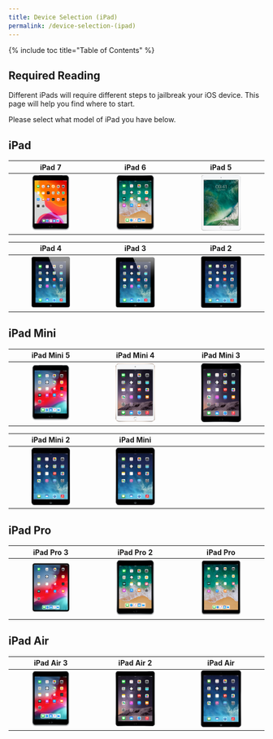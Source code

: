 ```yaml
---
title: Device Selection (iPad)
permalink: /device-selection-(ipad)
---
```


{% include toc title="Table of Contents" %}

## Required Reading

Different iPads will require different steps to jailbreak your iOS device. This page will help you find where to start.

Please select what model of iPad you have below.

## iPad

<table>
  <colgroup>
    <col span="1" style="width: 33%;">
    <col span="1" style="width: 33%;">
    <col span="1" style="width: 34%;">
  </colgroup>
  <thead>
    <tr>
      <th style="text-align: center; font-weight: bold;">iPad 7</th>
      <th style="text-align: center; font-weight: bold;">iPad 6</th>
      <th style="text-align: center; font-weight: bold;">iPad 5</th>
    </tr>
  </thead>
  <tbody>
    <tr>
      <td style="text-align: center; font-weight: bold;"><a href="firmware-selection-(ipad-7)"><img src="/assets/images/iPad7,11.png" alt="" width="50%"></a></td>
      <td style="text-align: center; font-weight: bold;"><a href="firmware-selection-(ipad-6)"><img src="/assets/images/iPad7,5.png" alt="" width="50%"></a></td>
      <td style="text-align: center; font-weight: bold;"><a href="firmware-selection-(ipad-5)"><img src="/assets/images/iPad6,12.png" alt="" width="50%"></a></td>
    </tr>
  </tbody>
</table>

<table>
  <colgroup>
    <col span="1" style="width: 33%;">
    <col span="1" style="width: 33%;">
    <col span="1" style="width: 34%;">
  </colgroup>
  <thead>
    <tr>
      <th style="text-align: center; font-weight: bold;">iPad 4</th>
      <th style="text-align: center; font-weight: bold;">iPad 3</th>
      <th style="text-align: center; font-weight: bold;">iPad 2</th>
    </tr>
  </thead>
  <tbody>
    <tr>
      <td style="text-align: center; font-weight: bold;"><a href="firmware-selection-(ipad-4)"><img src="/assets/images/iPad3,4.png" alt="" width="50%"></a></td>
      <td style="text-align: center; font-weight: bold;"><a href="firmware-selection-(ipad-3)"><img src="/assets/images/iPad3,1.png" alt="" width="50%"></a></td>
      <td style="text-align: center; font-weight: bold;"><a href="firmware-selection-(ipad-2)"><img src="/assets/images/iPad2,1.png" alt="" width="50%"></a></td>
    </tr>
  </tbody>
</table>



## iPad Mini

<table>
  <colgroup>
    <col span="1" style="width: 33%;">
    <col span="1" style="width: 33%;">
    <col span="1" style="width: 34%;">
  </colgroup>
  <thead>
    <tr>
      <th style="text-align: center; font-weight: bold;">iPad Mini 5</th>
      <th style="text-align: center; font-weight: bold;">iPad Mini 4</th>
      <th style="text-align: center; font-weight: bold;">iPad Mini 3</th>
    </tr>
  </thead>
  <tbody>
    <tr>
      <td style="text-align: center; font-weight: bold;"><a href="firmware-selection-(ipad-mini-5)"><img src="/assets/images/iPad11,1.png" alt="" width="50%"></a></td>
      <td style="text-align: center; font-weight: bold;"><a href="firmware-selection-(ipad-mini-4)"><img src="/assets/images/iPad5,1.png" alt="" width="50%"></a></td>
      <td style="text-align: center; font-weight: bold;"><a href="firmware-selection-(ipad-mini-3)"><img src="/assets/images/iPad4,8.png" alt="" width="50%"></a></td>
    </tr>
  </tbody>
</table>

<table>
  <colgroup>
    <col span="1" style="width: 33%;">
    <col span="1" style="width: 33%;">
    <col span="1" style="width: 34%;">
  </colgroup>
  <thead>
    <tr>
      <th style="text-align: center; font-weight: bold;">iPad Mini 2</th>
      <th style="text-align: center; font-weight: bold;">iPad Mini</th>
      <th style="text-align: center; font-weight: bold;"></th>
    </tr>
  </thead>
  <tbody>
    <tr>
      <td style="text-align: center; font-weight: bold;"><a href="firmware-selection-(ipad-mini-2)"><img src="/assets/images/iPad4,4.png" alt="" width="50%"></a></td>
      <td style="text-align: center; font-weight: bold;"><a href="firmware-selection-(ipad-mini)"><img src="/assets/images/iPad2,7.png" alt="" width="50%"></a></td>
      <td style="text-align: center; font-weight: bold;"></td>
    </tr>
  </tbody>
</table>

## iPad Pro

<table>
  <colgroup>
    <col span="1" style="width: 33%;">
    <col span="1" style="width: 33%;">
    <col span="1" style="width: 34%;">
  </colgroup>
  <thead>
    <tr>
      <th style="text-align: center; font-weight: bold;">iPad Pro 3</th>
      <th style="text-align: center; font-weight: bold;">iPad Pro 2</th>
      <th style="text-align: center; font-weight: bold;">iPad Pro</th>
    </tr>
  </thead>
  <tbody>
    <tr>
      <td style="text-align: center; font-weight: bold;"><a href="firmware-selection-(ipad-pro-3)"><img src="/assets/images/iPad8,5.png" alt="" width="50%"></a></td>
      <td style="text-align: center; font-weight: bold;"><a href="firmware-selection-(ipad-pro-2)"><img src="/assets/images/iPad7,1.png" alt="" width="50%"></a></td>
      <td style="text-align: center; font-weight: bold;"><a href="firmware-selection-(ipad-pro)"><img src="/assets/images/iPad6,7.png" alt="" width="50%"></a></td>
    </tr>
  </tbody>
</table>

## iPad Air

<table>
  <colgroup>
    <col span="1" style="width: 33%;">
    <col span="1" style="width: 33%;">
    <col span="1" style="width: 34%;">
  </colgroup>
  <thead>
    <tr>
      <th style="text-align: center; font-weight: bold;">iPad Air 3</th>
      <th style="text-align: center; font-weight: bold;">iPad Air 2</th>
      <th style="text-align: center; font-weight: bold;">iPad Air</th>
    </tr>
  </thead>
  <tbody>
    <tr>
      <td style="text-align: center; font-weight: bold;"><a href="firmware-selection-(ipad-air-3)"><img src="/assets/images/iPad11,3.png" alt="" width="50%"></a></td>
      <td style="text-align: center; font-weight: bold;"><a href="firmware-selection-(ipad-air-2)"><img src="/assets/images/iPad5,4.png" alt="" width="50%"></a></td>
      <td style="text-align: center; font-weight: bold;"><a href="firmware-selection-(ipad-air)"><img src="/assets/images/iPad4,2.png" alt="" width="50%"></a></td>
    </tr>
  </tbody>
</table>
